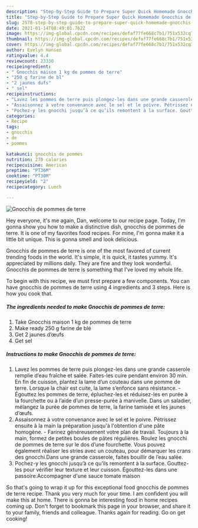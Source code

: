 ```yaml
---
description: "Step-by-Step Guide to Prepare Super Quick Homemade Gnocchis de pommes de terre"
title: "Step-by-Step Guide to Prepare Super Quick Homemade Gnocchis de pommes de terre"
slug: 2578-step-by-step-guide-to-prepare-super-quick-homemade-gnocchis-de-pommes-de-terre
date: 2021-01-14T08:49:01.762Z
image: https://img-global.cpcdn.com/recipes/defaf77fe668c7b1/751x532cq70/gnocchis-de-pommes-de-terre-photo-principale-de-la-recette.jpg
thumbnail: https://img-global.cpcdn.com/recipes/defaf77fe668c7b1/751x532cq70/gnocchis-de-pommes-de-terre-photo-principale-de-la-recette.jpg
cover: https://img-global.cpcdn.com/recipes/defaf77fe668c7b1/751x532cq70/gnocchis-de-pommes-de-terre-photo-principale-de-la-recette.jpg
author: Evelyn Hansen
ratingvalue: 4.4
reviewcount: 23330
recipeingredient:
- " Gnocchis maison 1 kg de pommes de terre"
- "250 g farine de bl"
- "2 jaunes dufs"
- " sel"
recipeinstructions:
- "Lavez les pommes de terre puis plongez-les dans une grande casserole remplie d’eau fraîche et salée. Faites-les cuire pendant environ 30 min. En fin de cuisson, plantez la lame d’un couteau dans une pomme de terre. Lorsque la chair est cuite, la lame s’enfonce sans résistance. Égouttez les pommes de terre, épluchez-les et réduisez-les en purée à la fourchette ou à l’aide d’un presse-purée à manivelle. Dans un saladier, mélangez la purée de pommes de terre, la farine tamisée et les jaunes d’œufs."
- "Assaisonnez à votre convenance avec le sel et le poivre. Pétrissez ensuite à la main la préparation jusqu&#39;à l&#39;obtention d&#39;une pâte homogène. Farinez généreusement votre plan de travail. Toujours à la main, formez de petites boules de pâtes régulières. Roulez les gnocchi de pommes de terre sur le dos d’une fourchette. Vous pouvez également réaliser les stries avec un couteau, pour démarquer les crans des gnocchi.Dans une grande casserole, faites bouillir de l’eau salée."
- "Pochez-y les gnocchi jusqu’à ce qu’ils remontent à la surface. Gouttez-les pour vérifier leur texture et leur cuisson. Égouttez-les dans une passoire.Accompagner d&#39;une sauce tomate maison"
categories:
- Recipe
tags:
- gnocchis
- de
- pommes

katakunci: gnocchis de pommes 
nutrition: 270 calories
recipecuisine: American
preptime: "PT36M"
cooktime: "PT30M"
recipeyield: "2"
recipecategory: Lunch

---
```



![Gnocchis de pommes de terre](https://img-global.cpcdn.com/recipes/defaf77fe668c7b1/751x532cq70/gnocchis-de-pommes-de-terre-photo-principale-de-la-recette.jpg)

Hey everyone, it's me again, Dan, welcome to our recipe page. Today, I'm gonna show you how to make a distinctive dish, gnocchis de pommes de terre. It is one of my favorites food recipes. For mine, I'm gonna make it a little bit unique. This is gonna smell and look delicious.

Gnocchis de pommes de terre is one of the most favored of current trending foods in the world. It's simple, it is quick, it tastes yummy. It's appreciated by millions daily. They are fine and they look wonderful. Gnocchis de pommes de terre is something that I've loved my whole life.




To begin with this recipe, we must first prepare a few components. You can have gnocchis de pommes de terre using 4 ingredients and 3 steps. Here is how you cook that.

<!--inarticleads1-->

##### The ingredients needed to make Gnocchis de pommes de terre:

1. Take  Gnocchis maison 1 kg de pommes de terre
1. Make ready 250 g farine de blé
1. Get 2 jaunes d’œufs
1. Get  sel




<!--inarticleads2-->

##### Instructions to make Gnocchis de pommes de terre:

1. Lavez les pommes de terre puis plongez-les dans une grande casserole remplie d’eau fraîche et salée. Faites-les cuire pendant environ 30 min. En fin de cuisson, plantez la lame d’un couteau dans une pomme de terre. Lorsque la chair est cuite, la lame s’enfonce sans résistance. - Égouttez les pommes de terre, épluchez-les et réduisez-les en purée à la fourchette ou à l’aide d’un presse-purée à manivelle. Dans un saladier, mélangez la purée de pommes de terre, la farine tamisée et les jaunes d’œufs.
1. Assaisonnez à votre convenance avec le sel et le poivre. Pétrissez ensuite à la main la préparation jusqu&#39;à l&#39;obtention d&#39;une pâte homogène. - Farinez généreusement votre plan de travail. Toujours à la main, formez de petites boules de pâtes régulières. Roulez les gnocchi de pommes de terre sur le dos d’une fourchette. Vous pouvez également réaliser les stries avec un couteau, pour démarquer les crans des gnocchi.Dans une grande casserole, faites bouillir de l’eau salée.
1. Pochez-y les gnocchi jusqu’à ce qu’ils remontent à la surface. Gouttez-les pour vérifier leur texture et leur cuisson. Égouttez-les dans une passoire.Accompagner d&#39;une sauce tomate maison




So that's going to wrap it up for this exceptional food gnocchis de pommes de terre recipe. Thank you very much for your time. I am confident you will make this at home. There is gonna be interesting food in home recipes coming up. Don't forget to bookmark this page in your browser, and share it to your family, friends and colleague. Thanks again for reading. Go on get cooking!
